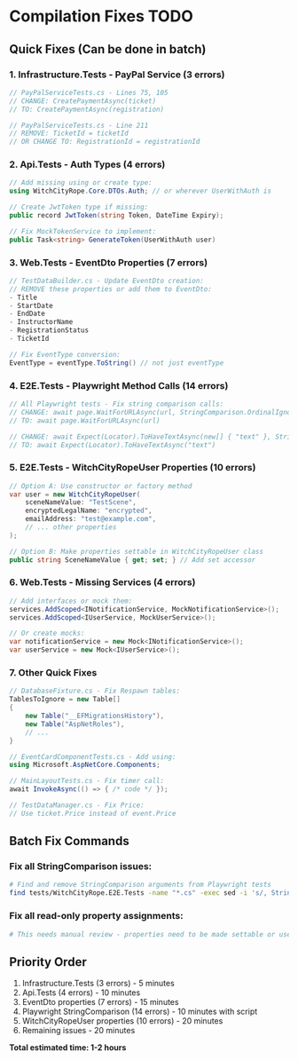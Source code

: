 # Compilation Fixes TODO

## Quick Fixes (Can be done in batch)

### 1. Infrastructure.Tests - PayPal Service (3 errors)
```csharp
// PayPalServiceTests.cs - Lines 75, 105
// CHANGE: CreatePaymentAsync(ticket) 
// TO: CreatePaymentAsync(registration)

// PayPalServiceTests.cs - Line 211
// REMOVE: TicketId = ticketId
// OR CHANGE TO: RegistrationId = registrationId
```

### 2. Api.Tests - Auth Types (4 errors)
```csharp
// Add missing using or create type:
using WitchCityRope.Core.DTOs.Auth; // or wherever UserWithAuth is

// Create JwtToken type if missing:
public record JwtToken(string Token, DateTime Expiry);

// Fix MockTokenService to implement:
public Task<string> GenerateToken(UserWithAuth user)
```

### 3. Web.Tests - EventDto Properties (7 errors)
```csharp
// TestDataBuilder.cs - Update EventDto creation:
// REMOVE these properties or add them to EventDto:
- Title
- StartDate  
- EndDate
- InstructorName
- RegistrationStatus
- TicketId

// Fix EventType conversion:
EventType = eventType.ToString() // not just eventType
```

### 4. E2E.Tests - Playwright Method Calls (14 errors)
```csharp
// All Playwright tests - Fix string comparison calls:
// CHANGE: await page.WaitForURLAsync(url, StringComparison.OrdinalIgnoreCase)
// TO: await page.WaitForURLAsync(url)

// CHANGE: await Expect(Locator).ToHaveTextAsync(new[] { "text" }, StringComparison.OrdinalIgnoreCase)
// TO: await Expect(Locator).ToHaveTextAsync("text")
```

### 5. E2E.Tests - WitchCityRopeUser Properties (10 errors)
```csharp
// Option A: Use constructor or factory method
var user = new WitchCityRopeUser(
    sceneNameValue: "TestScene",
    encryptedLegalName: "encrypted",
    emailAddress: "test@example.com",
    // ... other properties
);

// Option B: Make properties settable in WitchCityRopeUser class
public string SceneNameValue { get; set; } // Add set accessor
```

### 6. Web.Tests - Missing Services (4 errors)
```csharp
// Add interfaces or mock them:
services.AddScoped<INotificationService, MockNotificationService>();
services.AddScoped<IUserService, MockUserService>();

// Or create mocks:
var notificationService = new Mock<INotificationService>();
var userService = new Mock<IUserService>();
```

### 7. Other Quick Fixes
```csharp
// DatabaseFixture.cs - Fix Respawn tables:
TablesToIgnore = new Table[] 
{
    new Table("__EFMigrationsHistory"),
    new Table("AspNetRoles"),
    // ...
}

// EventCardComponentTests.cs - Add using:
using Microsoft.AspNetCore.Components;

// MainLayoutTests.cs - Fix timer call:
await InvokeAsync(() => { /* code */ });

// TestDataManager.cs - Fix Price:
// Use ticket.Price instead of event.Price
```

## Batch Fix Commands

### Fix all StringComparison issues:
```bash
# Find and remove StringComparison arguments from Playwright tests
find tests/WitchCityRope.E2E.Tests -name "*.cs" -exec sed -i 's/, StringComparison\.[A-Za-z]*//g' {} \;
```

### Fix all read-only property assignments:
```bash
# This needs manual review - properties need to be made settable or use constructors
```

## Priority Order
1. Infrastructure.Tests (3 errors) - 5 minutes
2. Api.Tests (4 errors) - 10 minutes  
3. EventDto properties (7 errors) - 15 minutes
4. Playwright StringComparison (14 errors) - 10 minutes with script
5. WitchCityRopeUser properties (10 errors) - 20 minutes
6. Remaining issues - 20 minutes

**Total estimated time: 1-2 hours**